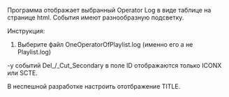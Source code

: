 Программа отображает выбранный Operator Log   в виде таблице на странице html.
События имеют  разнообразную подсветку.

Инструкция:
1. Выберите файл OneOperatorOfPlaylist.log (именно его а не Playlist.log)

-у событий Del_/_Cut_Secondary в поле ID отображаются только ICONX или SCTE.


В неспешной разработке настроить ототбражение TITLE.
